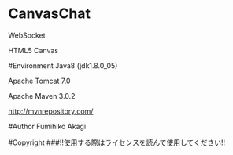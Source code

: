 # CanvasChat
WebSocket

HTML5 Canvas

#Environment
Java8 (jdk1.8.0_05)

Apache Tomcat 7.0

Apache Maven 3.0.2

http://mvnrepository.com/

#Author
Fumihiko Akagi

#Copyright
###!!使用する際はライセンスを読んで使用してください!!


